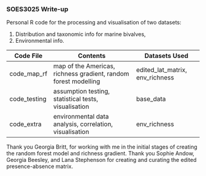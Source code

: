 ### SOES3025 Write-up
Personal R code for the processing and visualisation of two datasets:
1. Distribution and taxonomic info for marine bivalves,
2. Environmental info.

| Code File | Contents | Datasets Used |
|----------|----------|----------|
| code_map_rf | map of the Americas, richness gradient, random forest modelling | edited_lat_matrix, env_richness |
| code_testing | assumption testing, statistical tests, visualisation | base_data |
| code_extra | environmental data analysis, correlation, visualisation | env_richness |

Thank you Georgia Britt, for working with me in the initial stages of creating the random forest model and richness gradient.
Thank you Sophie Andow, Georgia Beesley, and Lana Stephenson for creating and curating the edited presence-absence matrix.

<!-- Add copy of paper -->
